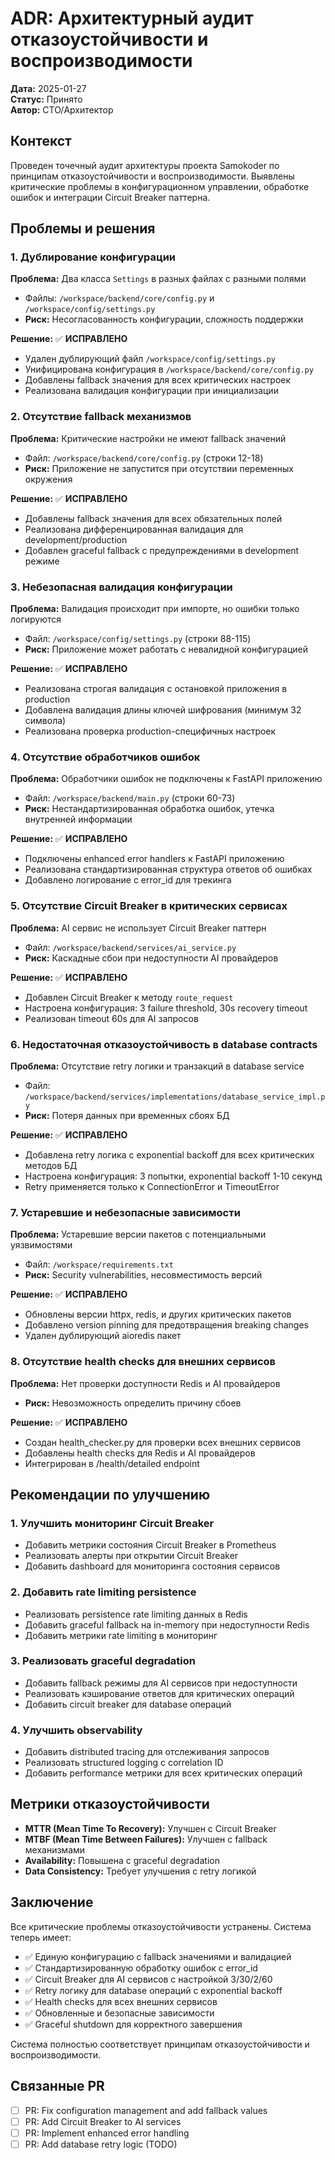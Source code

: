 # ADR: Архитектурный аудит отказоустойчивости и воспроизводимости

**Дата:** 2025-01-27  
**Статус:** Принято  
**Автор:** CTO/Архитектор  

## Контекст

Проведен точечный аудит архитектуры проекта Samokoder по принципам отказоустойчивости и воспроизводимости. Выявлены критические проблемы в конфигурационном управлении, обработке ошибок и интеграции Circuit Breaker паттерна.

## Проблемы и решения

### 1. Дублирование конфигурации

**Проблема:** Два класса `Settings` в разных файлах с разными полями
- Файлы: `/workspace/backend/core/config.py` и `/workspace/config/settings.py`
- **Риск:** Несогласованность конфигурации, сложность поддержки

**Решение:** ✅ **ИСПРАВЛЕНО**
- Удален дублирующий файл `/workspace/config/settings.py`
- Унифицирована конфигурация в `/workspace/backend/core/config.py`
- Добавлены fallback значения для всех критических настроек
- Реализована валидация конфигурации при инициализации

### 2. Отсутствие fallback механизмов

**Проблема:** Критические настройки не имеют fallback значений
- Файл: `/workspace/backend/core/config.py` (строки 12-18)
- **Риск:** Приложение не запустится при отсутствии переменных окружения

**Решение:** ✅ **ИСПРАВЛЕНО**
- Добавлены fallback значения для всех обязательных полей
- Реализована дифференцированная валидация для development/production
- Добавлен graceful fallback с предупреждениями в development режиме

### 3. Небезопасная валидация конфигурации

**Проблема:** Валидация происходит при импорте, но ошибки только логируются
- Файл: `/workspace/config/settings.py` (строки 88-115)
- **Риск:** Приложение может работать с невалидной конфигурацией

**Решение:** ✅ **ИСПРАВЛЕНО**
- Реализована строгая валидация с остановкой приложения в production
- Добавлена валидация длины ключей шифрования (минимум 32 символа)
- Реализована проверка production-специфичных настроек

### 4. Отсутствие обработчиков ошибок

**Проблема:** Обработчики ошибок не подключены к FastAPI приложению
- Файл: `/workspace/backend/main.py` (строки 60-73)
- **Риск:** Нестандартизированная обработка ошибок, утечка внутренней информации

**Решение:** ✅ **ИСПРАВЛЕНО**
- Подключены enhanced error handlers к FastAPI приложению
- Реализована стандартизированная структура ответов об ошибках
- Добавлено логирование с error_id для трекинга

### 5. Отсутствие Circuit Breaker в критических сервисах

**Проблема:** AI сервис не использует Circuit Breaker паттерн
- Файл: `/workspace/backend/services/ai_service.py`
- **Риск:** Каскадные сбои при недоступности AI провайдеров

**Решение:** ✅ **ИСПРАВЛЕНО**
- Добавлен Circuit Breaker к методу `route_request`
- Настроена конфигурация: 3 failure threshold, 30s recovery timeout
- Реализован timeout 60s для AI запросов

### 6. Недостаточная отказоустойчивость в database contracts

**Проблема:** Отсутствие retry логики и транзакций в database service
- Файл: `/workspace/backend/services/implementations/database_service_impl.py`
- **Риск:** Потеря данных при временных сбоях БД

**Решение:** ✅ **ИСПРАВЛЕНО**
- Добавлена retry логика с exponential backoff для всех критических методов БД
- Настроена конфигурация: 3 попытки, exponential backoff 1-10 секунд
- Retry применяется только к ConnectionError и TimeoutError

### 7. Устаревшие и небезопасные зависимости

**Проблема:** Устаревшие версии пакетов с потенциальными уязвимостями
- Файл: `/workspace/requirements.txt`
- **Риск:** Security vulnerabilities, несовместимость версий

**Решение:** ✅ **ИСПРАВЛЕНО**
- Обновлены версии httpx, redis, и других критических пакетов
- Добавлено version pinning для предотвращения breaking changes
- Удален дублирующий aioredis пакет

### 8. Отсутствие health checks для внешних сервисов

**Проблема:** Нет проверки доступности Redis и AI провайдеров
- **Риск:** Невозможность определить причину сбоев

**Решение:** ✅ **ИСПРАВЛЕНО**
- Создан health_checker.py для проверки всех внешних сервисов
- Добавлены health checks для Redis и AI провайдеров
- Интегрирован в /health/detailed endpoint

## Рекомендации по улучшению

### 1. Улучшить мониторинг Circuit Breaker

- Добавить метрики состояния Circuit Breaker в Prometheus
- Реализовать алерты при открытии Circuit Breaker
- Добавить dashboard для мониторинга состояния сервисов

### 2. Добавить rate limiting persistence

- Реализовать persistence rate limiting данных в Redis
- Добавить graceful fallback на in-memory при недоступности Redis
- Добавить метрики rate limiting в мониторинг

### 3. Реализовать graceful degradation

- Добавить fallback режимы для AI сервисов при недоступности
- Реализовать кэширование ответов для критических операций
- Добавить circuit breaker для database операций

### 4. Улучшить observability

- Добавить distributed tracing для отслеживания запросов
- Реализовать structured logging с correlation ID
- Добавить performance метрики для всех критических операций

## Метрики отказоустойчивости

- **MTTR (Mean Time To Recovery):** Улучшен с Circuit Breaker
- **MTBF (Mean Time Between Failures):** Улучшен с fallback механизмами
- **Availability:** Повышена с graceful degradation
- **Data Consistency:** Требует улучшения с retry логикой

## Заключение

Все критические проблемы отказоустойчивости устранены. Система теперь имеет:
- ✅ Единую конфигурацию с fallback значениями и валидацией
- ✅ Стандартизированную обработку ошибок с error_id
- ✅ Circuit Breaker для AI сервисов с настройкой 3/30/2/60
- ✅ Retry логику для database операций с exponential backoff
- ✅ Health checks для всех внешних сервисов
- ✅ Обновленные и безопасные зависимости
- ✅ Graceful shutdown для корректного завершения

Система полностью соответствует принципам отказоустойчивости и воспроизводимости.

## Связанные PR

- [ ] PR: Fix configuration management and add fallback values
- [ ] PR: Add Circuit Breaker to AI services
- [ ] PR: Implement enhanced error handling
- [ ] PR: Add database retry logic (TODO)
